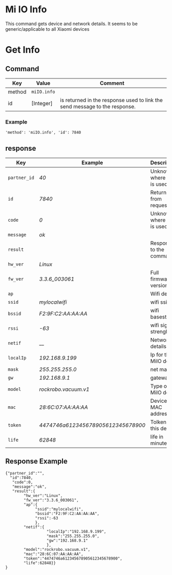 # Mi IO Info

This command gets device and network details.
It seems to be generic/applicable to all Xiaomi devices

# Get Info
## Command
| Key  | Value  | Comment  |
| ------- | ----------- | ------- |
| method | `miIO.info` |  | 
| id   | [Integer] | is returned in the response used to link the send message to the response. |

### Example
`'method': 'miIO.info', 'id': 7840`

## response
|  Key  | Example | Description |
| ------------ |------ |------------------------------ |
| `partner_id` |  _40_ | Unknown where this is used for |
| `id` |  _7840_ | Returned ID from request |
| `code` |  _0_ | Unknown where this is used for |
| `message` |  _ok_ |   |
| `result` |    | Response to the command |
| `hw_ver` |  _Linux_ |   |
| `fw_ver` |  _3.3.6_003061_ | Full firmware version  |
| `ap` |    |  Wifi details |
| `ssid` |  _mylocalwifi_ |  wifi ssid |
| `bssid` |  _F2:9F:C2:AA:AA:AA_ |  wifi basestation |
| `rssi` |  _-63_ |  wifi signal strenght |
| `netif` |  __ | Network details  |
| `localIp` |  _192.168.9.199_ | Ip for the MiIO device  |
| `mask` |  _255.255.255.0_ | net mask  |
| `gw` |  _192.168.9.1_ | gateway  |
| `model` |  _rockrobo.vacuum.v1_ |  Type of MiIO device |
| `mac` |  _28:6C:07:AA:AA:AA_ | Device MAC address  |
| `token` |  _4474746a612345678905612345678900_ |  Tolken for this device |
| `life` |  _62848_ | life in minutes? |


## Response Example

```
{"partner_id":"",
  "id":7840,
   "code":0,
   "message":"ok",
   "result":{ 
        "hw_ver":"Linux",
        "fw_ver":"3.3.6_003061",
        "ap":{
             "ssid":"mylocalwifi",
             "bssid":"F2:9F:C2:AA:AA:AA",
             "rssi":-63
             },
        "netif":{
                  "localIp":"192.168.9.199",
                  "mask":"255.255.255.0",
                  "gw":"192.168.9.1"
                  },
        "model":"rockrobo.vacuum.v1",
        "mac":"28:6C:07:AA:AA:AA",
        "token":"4474746a612345678905612345678900",
        "life":62848}}
}
```
